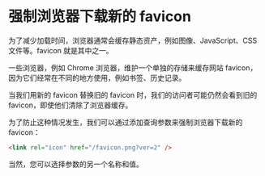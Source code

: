 # 强制浏览器下载新的 favicon

为了减少加载时间，浏览器通常会缓存静态资产，例如图像、JavaScript、CSS 文件等。favicon 就是其中之一。

一些浏览器，例如 Chrome 浏览器，维护一个单独的存储来缓存网站 favicon，因为它们经常在不同的地方使用，例如书签、历史记录。

当我们用新的 favicon 替换旧的 favicon 时，我们的访问者可能仍然会看到旧的 favicon，即使他们清除了浏览器缓存。

为了防止这种情况发生，我们可以通过添加查询参数来强制浏览器下载新的 favicon：

```html
<link rel="icon" href="/favicon.png?ver=2" />
```

当然，您可以选择参数的另一个名称和值。
